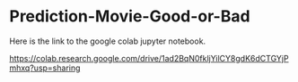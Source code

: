 # Prediction-Movie-Good-or-Bad

Here is the link to the google colab jupyter notebook. 

https://colab.research.google.com/drive/1ad2BqN0fkljYilCY8gdK6dCTGYjPmhxq?usp=sharing
